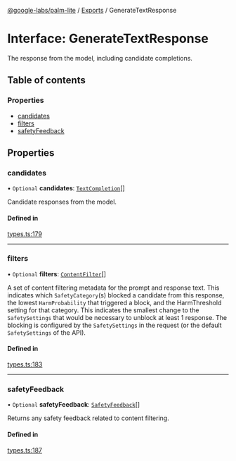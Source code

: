[@google-labs/palm-lite](../README.md) / [Exports](../modules.md) / GenerateTextResponse

# Interface: GenerateTextResponse

The response from the model, including candidate completions.

## Table of contents

### Properties

- [candidates](GenerateTextResponse.md#candidates)
- [filters](GenerateTextResponse.md#filters)
- [safetyFeedback](GenerateTextResponse.md#safetyfeedback)

## Properties

### candidates

• `Optional` **candidates**: [`TextCompletion`](TextCompletion.md)[]

Candidate responses from the model.

#### Defined in

[types.ts:179](https://github.com/Chizobaonorh/labs-prototypes/blob/2adb69f/seeds/palm-lite/src/types.ts#L179)

___

### filters

• `Optional` **filters**: [`ContentFilter`](ContentFilter.md)[]

A set of content filtering metadata for the prompt and response text. This indicates which `SafetyCategory`(s) blocked a candidate from this response, the lowest `HarmProbability` that triggered a block, and the HarmThreshold setting for that category. This indicates the smallest change to the `SafetySettings` that would be necessary to unblock at least 1 response. The blocking is configured by the `SafetySettings` in the request (or the default `SafetySettings` of the API).

#### Defined in

[types.ts:183](https://github.com/Chizobaonorh/labs-prototypes/blob/2adb69f/seeds/palm-lite/src/types.ts#L183)

___

### safetyFeedback

• `Optional` **safetyFeedback**: [`SafetyFeedback`](SafetyFeedback.md)[]

Returns any safety feedback related to content filtering.

#### Defined in

[types.ts:187](https://github.com/Chizobaonorh/labs-prototypes/blob/2adb69f/seeds/palm-lite/src/types.ts#L187)
